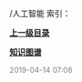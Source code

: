 /人工智能 索引：


**[上一级目录](/index.md)**

**[知识图谱](/人工智能/知识图谱/index.md)**


<font size=2 color='grey'> 2019-04-14 07:08 </font>